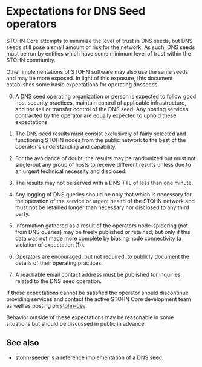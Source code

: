 Expectations for DNS Seed operators
====================================

STOHN Core attempts to minimize the level of trust in DNS seeds,
but DNS seeds still pose a small amount of risk for the network.
As such, DNS seeds must be run by entities which have some minimum
level of trust within the STOHN community.

Other implementations of STOHN software may also use the same
seeds and may be more exposed. In light of this exposure, this
document establishes some basic expectations for operating dnsseeds.

0. A DNS seed operating organization or person is expected to follow good
host security practices, maintain control of applicable infrastructure,
and not sell or transfer control of the DNS seed. Any hosting services
contracted by the operator are equally expected to uphold these expectations.

1. The DNS seed results must consist exclusively of fairly selected and
functioning STOHN nodes from the public network to the best of the
operator's understanding and capability.

2. For the avoidance of doubt, the results may be randomized but must not
single-out any group of hosts to receive different results unless due to an
urgent technical necessity and disclosed.

3. The results may not be served with a DNS TTL of less than one minute.

4. Any logging of DNS queries should be only that which is necessary
for the operation of the service or urgent health of the STOHN
network and must not be retained longer than necessary nor disclosed
to any third party.

5. Information gathered as a result of the operators node-spidering
(not from DNS queries) may be freely published or retained, but only
if this data was not made more complete by biasing node connectivity
(a violation of expectation (1)).

6. Operators are encouraged, but not required, to publicly document the
details of their operating practices.

7. A reachable email contact address must be published for inquiries
related to the DNS seed operation.

If these expectations cannot be satisfied the operator should
discontinue providing services and contact the active STOHN
Core development team as well as posting on
[stohn-dev](https://groups.google.com/forum/#!forum/stohn-dev).

Behavior outside of these expectations may be reasonable in some
situations but should be discussed in public in advance.

See also
----------
- [stohn-seeder](https://github.com/pooler/stohn-seeder) is a reference implementation of a DNS seed.
